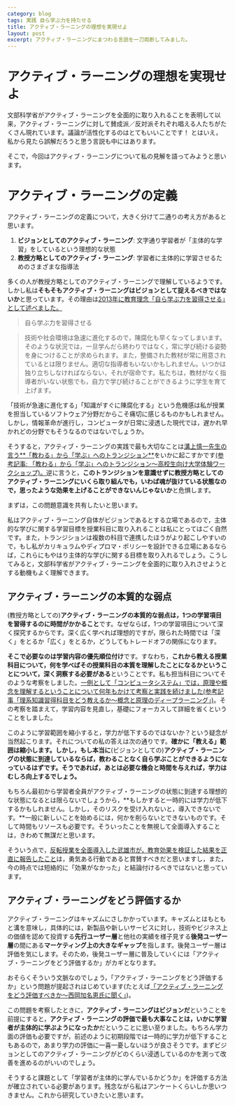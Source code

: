 ```yaml
---
category: blog
tags: 実践 自ら学ぶ力を持たせる
title: アクティブ・ラーニングの理想を実現せよ
layout: post
excerpt: アクティブ・ラーニングにまつわる言説を一刀両断してみました。
---
```

# アクティブ・ラーニングの理想を実現せよ

文部科学省がアクティブ・ラーニングを全面的に取り入れることを表明して以来，アクティブ・ラーニングに対して賛成派／反対派それぞれ唱える人たちがたくさん現れています。議論が活性化するのはとてもいいことです！ とはいえ，私から見たら誤解だろうと思う言説も中にはあります。

そこで，今回はアクティブ・ラーニングについて私の見解を語ってみようと思います。

# アクティブ・ラーニングの定義

アクティブ・ラーニングの定義について，大きく分けて二通りの考え方があると思います。

1. **ビジョンとしてのアクティブ・ラーニング**: 文字通り学習者が「主体的な学習」をしているという理想的な状態
2. **教授方略としてのアクティブ・ラーニング**: 学習者に主体的に学習させるためのさまざまな指導法

多くの人が教授方略としてのアクティブ・ラーニングで理解しているようです。しかし私は**そもそもアクティブ・ラーニングはビジョンとして捉えるべきではないか**と思っています。その理由は[2013年に教育理念「自ら学ぶ力を習得させる」として述べました。](http://zacky1972.github.io/blog/2013/10/18/philosophy.html) 

> 自ら学ぶ力を習得させる

> 技術や社会環境は急速に進化するので，陳腐化も早くなってしまいます。そのような状況では，一旦学んだら終わりではなく，常に学び続ける姿勢を身につけることが求められます。また，整備された教材が常に用意されているとは限りません。適切な指導者もいないかもしれません。いつかは独り立ちしなければならない，それが宿命です。私たちは，教材がなく指導者がいない状態でも，自力で学び続けることができるように学生を育て上げます。

「技術が急速に進化する」「知識がすぐに陳腐化する」という危機感は私が授業を担当しているソフトウェア分野だからこそ痛切に感じるものかもしれません。しかし，情報革命が進行し，コンピュータが日常に浸透した現代では，遅かれ早かれどの分野でもそうなるのではないでしょうか。

そうすると，アクティブ・ラーニングの実践で最も大切なことは[溝上慎一先生の言う**「教わる」から「学ぶ」へのトランジション**](http://flit.iii.u-tokyo.ac.jp/seminar/20150224-3.html)をいかに起こすかです[(参考記事: 「教わる」から「学ぶ」へのトランジション〜高校生向け大学体験ワークショップ)。](https://zacky1972.github.io/blog/2015/06/15/trial-workshop-for-highschool-students.html)逆に言うと，**このトランジションを意識せずに教授方略としてのアクティブ・ラーニングにいくら取り組んでも，いわば魂が抜けている状態なので，思ったような効果を上げることができないんじゃないか**と危惧します。

まずは，この問題意識を共有したいと思います。

私はアクティブ・ラーニング自体がビジョンであるとする立場であるので，主体的な学びに関する学習目標を授業科目に取り入れることは私にとってはごく自然です。また，トランジションは複数の科目で連携したほうがより起こしやすいので，もし私がカリキュラムやディプロマ・ポリシーを設計できる立場にあるならば，これらにもやはり主体的な学びに関する目標を取り入れるでしょう。こうしてみると，文部科学省がアクティブ・ラーニングを全面的に取り入れさせようとする動機もよく理解できます。

## アクティブ・ラーニングの本質的な弱点

(教授方略としての)**アクティブ・ラーニングの本質的な弱点は，1つの学習項目を習得するのに時間がかかること**です。なぜならば，1つの学習項目について深く探究するからです。深く広く学べれば理想的ですが，限られた時間では「深く」をとるか「広く」をとるか，どうしてもトレードオフの関係になります。

**そこで必要なのは学習内容の優先順位付け**です。すなわち，**これから教える授業科目について，何を学べばその授業科目の本質を理解したことになるかということについて，深く洞察する必要がある**ということです。私も担当科目についてそのような考察をしました。[一例として「コンピュータシステム」では，原理や概念を理解するということについて何年もかけて考察と実践を続けました(参考記事「理系知識習得科目をどう教えるか〜概念と原理のディープラーニング」)](http://zacky1972.github.io/blog/2015/03/07/deep-learning-of-principles.html)。その考察を踏まえて，学習内容を見直し，基礎にフォーカスして詳細を省くということをしました。

このように学習範囲を縮小すると，学力が低下するのではないか？という疑念が当然起こります。それについての私の答えは次の通りです。**確かに「教える」範囲は縮小します。しかし，もし本当に**(ビジョンとしての)**アクティブ・ラーニングの状態に到達しているならば，教わることなく自ら学ぶことができるようになっているはずです。そうであれば，あとは必要な機会と時間を与えれば，学力はむしろ向上するでしょう。**

もちろん最初から学習者全員がアクティブ・ラーニングの状態に到達する理想的な状態になるとは限らないでしょうから，**もしかすると一時的には学力が低下するかもしれません。しかし，そのリスクを受け入れないと，導入できないです。**一般に新しいことを始めるには，何かを削らないとできないものです。そして時間もリソースも必要です。そういったことを無視して全面導入することは，きわめて無謀だと思います。

そういう点で，[反転授業を全面導入した武雄市が，教育効果を検証した結果を正直に報告したこと](https://www.city.takeo.lg.jp/kyouiku/cat67/ict.html)は，勇気ある行動であると賞賛すべきだと思いますし，また，今の時点では短絡的に「効果がなかった」と結論付けるべきではないと思っています。

## アクティブ・ラーニングをどう評価するか

アクティブ・ラーニングはキャズムにさしかかっています。キャズムとはもともと溝を意味し，具体的には，新製品や新しいサービスに対し，技術やビジネス上の価値を認めて投資する**先行ユーザー層**と他社の実績を様子見する**後発ユーザー層**の間にある**マーケティング上の大きなギャップ**を指します。後発ユーザー層は評価を気にします。そのため，後発ユーザー層に普及していくには「アクティブ・ラーニングをどう評価するか」がカギとなります。

おそらくそういう文脈なのでしょう，「アクティブ・ラーニングをどう評価するか」という問題が提起されはじめています(たとえば[「アクティブ・ラーニングをどう評価すべきか〜西岡加名恵氏に聞く」](http://eduview.jp/?p=1636))。

この問題を考察したときに，**アクティブ・ラーニングはビジョンだ**ということを前提にすると，**アクティブ・ラーニングの評価で最も大事なことは，いかに学習者が主体的に学ぶようになったか**だということに思い至りました。もちろん学力面の評価も必要ですが，前述のように初期段階では一時的に学力が低下することもあるので，あまり学力の評価に一喜一憂しないほうが良さそうです。まずビジョンとしてのアクティブ・ラーニングがどのくらい浸透しているのかを測って改善を進めるのがいいのでしょう。

そうすると課題として「学習者が主体的に学んでいるかどうか」を評価する方法が確立されている必要があります。残念ながら私はアンケートくらいしか思いつきません。これから研究していきたいと思います。

